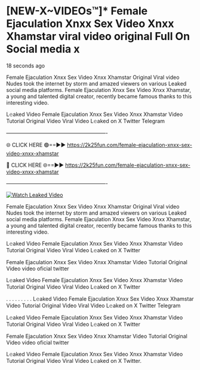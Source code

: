 # [NEW-X~VIDEOs™]* Female Ejaculation Xnxx Sex Video Xnxx Xhamstar viral video original Full On Social media x

18 seconds ago

Female Ejaculation Xnxx Sex Video Xnxx Xhamstar Original Viral video Nudes took the internet by storm and amazed viewers on various Leaked social media platforms. Female Ejaculation Xnxx Sex Video Xnxx Xhamstar, a young and talented digital creator, recently became famous thanks to this interesting video.

L𝚎aked Video Female Ejaculation Xnxx Sex Video Xnxx Xhamstar Video Tutorial Original Video Viral Video L𝚎aked on X Twitter Telegram

———————————————————-

🌐 CLICK HERE 🟢==►► https://2k25fun.com/female-ejaculation-xnxx-sex-video-xnxx-xhamstar

🔴 CLICK HERE 🌐==►► https://2k25fun.com/female-ejaculation-xnxx-sex-video-xnxx-xhamstar

———————————————————-

[![Watch Leaked Video](https://miro.medium.com/v2/resize:fit:828/format:webp/1*cilzJN44JGOrTw9NJCrNHA.gif "Watch Leaked Video")](https://2k25fun.com/female-ejaculation-xnxx-sex-video-xnxx-xhamstar)

Female Ejaculation Xnxx Sex Video Xnxx Xhamstar Original Viral video Nudes took the internet by storm and amazed viewers on various Leaked social media platforms. Female Ejaculation Xnxx Sex Video Xnxx Xhamstar, a young and talented digital creator, recently became famous thanks to this interesting video.

L𝚎aked Video Female Ejaculation Xnxx Sex Video Xnxx Xhamstar Video Tutorial Original Video Viral Video L𝚎aked on X Twitter

Female Ejaculation Xnxx Sex Video Xnxx Xhamstar Video Tutorial Original Video video oficial twitter

L𝚎aked Video Female Ejaculation Xnxx Sex Video Xnxx Xhamstar Video Tutorial Original Video Viral Video L𝚎aked on X Twitter

. . . . . . . . . L𝚎aked Video Female Ejaculation Xnxx Sex Video Xnxx Xhamstar Video Tutorial Original Video Viral Video L𝚎aked on X Twitter Telegram

L𝚎aked Video Female Ejaculation Xnxx Sex Video Xnxx Xhamstar Video Tutorial Original Video Viral Video L𝚎aked on X Twitter

Female Ejaculation Xnxx Sex Video Xnxx Xhamstar Video Tutorial Original Video video oficial twitter

L𝚎aked Video Female Ejaculation Xnxx Sex Video Xnxx Xhamstar Video Tutorial Original Video Viral Video L𝚎aked on X Twitter.